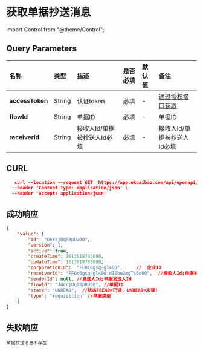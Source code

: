 # 获取单据抄送消息

import Control from "@theme/Control";

<Control
method="GET"
url="/api/openapi/v1/carbonCopy/getCarbonCopy"
/>

## Query Parameters

| 名称 | 类型 | 描述 | 是否必填 | 默认值 | 备注 |
| :--- | :--- | :--- | :--- |:--- | :--- |
| **accessToken** | String | 认证token               | 必填 | - | [通过授权接口获取](/docs/open-api/getting-started/auth) |
| **flowId**      | String | 单据ID                  | 必填 | - |  单据ID   |
| **receiverId**  | String | 接收人Id/单据被抄送人Id必填 | 必填 | - |  接收人Id/单据被抄送人Id必填  |

## CURL
```json
   curl --location --request GET 'https://app.ekuaibao.com/api/openapi/v1/carbonCopy/getCarbonCopy?accessToken=FdAcjUU3HM0s00&flowId=J4ccjUq08pRU00&receiverId=FF0c6gsq-gl400:dIEbu2mgTs6o00' \
  --header 'Content-Type: application/json' \
  --header 'Accept: application/json'
```

## 成功响应
```json
{
    "value": {
        "id": "O6YcjUq08pUw00",
        "version": 1,   
        "active": true, 
        "createTime": 1613618785090,
        "updateTime": 1613618785090,
        "corporationId":  "FF0c6gsq-gl400",     //  企业ID
        "receiverId": "FF0c6gsq-gl400:dIEbu2mgTs6o00",  //接收人Id;单据被抄送人Id
        "senderId": null, //发送人Id;单据发送人Id
        "flowId": "J4ccjUq08pRU00", //单据ID
        "state": "UNREAD",  //状态(READ=已读, UNREAD=未读)
        "type": "requisition" //单据类型
    }
}
```

## 失败响应
```text
单据抄送消息不存在
```